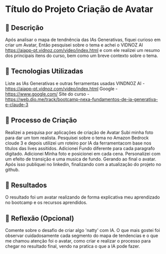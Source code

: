# Título do Projeto Criação de Avatar

## 📒 Descrição
Após analisar o mapa de tendnência das IAs Generativas, fiquei curioso em criar um Avatar, 
Então pesquisei sobre o tema e achei o VIDNOZ AI https://aiapp-pt.vidnoz.com/video/index.html
e com ele realizei um resumo dos principais itens do curso, bem como um breve contexto sobre o tema.

## 🤖 Tecnologias Utilizadas
Liste as IAs Generativas e outras ferramentas usadas
VINDNOZ AI - https://aiapp-pt.vidnoz.com/video/index.html
Google - https://www.google.com/
Site do curso - https://web.dio.me/track/bootcamp-nexa-fundamentos-de-ia-generativa-e-claude-3

## 🧐 Processo de Criação
Realizei a pesquisa por aplicações de criação de Avatar
Subi minha foto para dar um tom realista.
Pesquisei sobre o tema no Amazon Bedrock cloude 3 e depois utilizei um roteiro por IA da ferramentacom base nos titulos das lives assitidos.
Adicionei Fundo diferente para cada paragrafo digitado.
Adicionei Minha foto e posicionei em cada cena.
Personalizei com um efeito de transição e uma musica de fundo.
Gerando ao final o avatar.
Após isso publiquei no linkedin, finalizando com a atualização do projeto no github.

## 🚀 Resultados
O resultado foi um avatar realizando de forma explicativa meu aprendizado no bootcamp e os recursos aprendidos.

## 💭 Reflexão (Opcional)
Comente sobre o desafio de criar algo 'natty' com IA.
O que mais gostei foi observar cuidadosamente cada segmento do mapa de tendencias e o que me chamou atenção foi o avatar, como criar e realizar o processo para chegar no resultado final, vendo na pratica o que a IA pode fazer.
